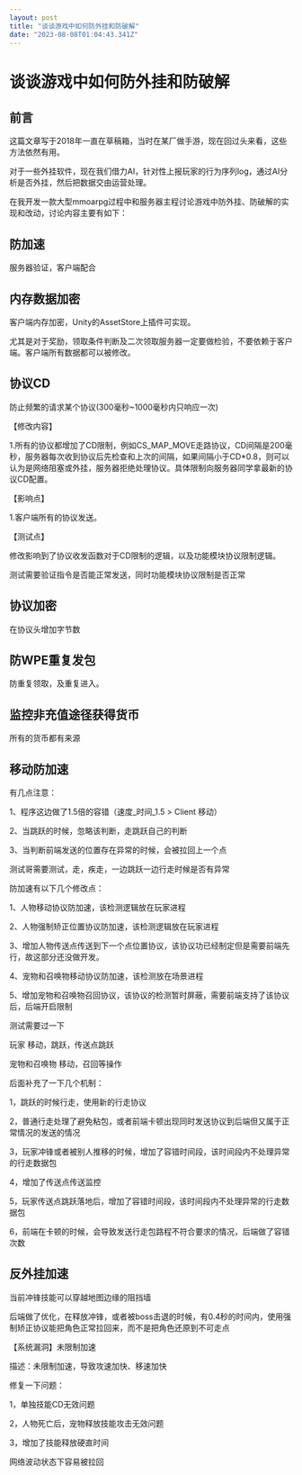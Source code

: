 ```yaml
---
layout: post
title: "谈谈游戏中如何防外挂和防破解"
date: "2023-08-08T01:04:43.341Z"
---
```

谈谈游戏中如何防外挂和防破解
==============

前言
--

这篇文章写于2018年一直在草稿箱，当时在某厂做手游，现在回过头来看，这些方法依然有用。

对于一些外挂软件，现在我们借力AI，针对性上报玩家的行为序列log，通过AI分析是否外挂，然后把数据交由运营处理。

  

在我开发一款大型mmoarpg过程中和服务器主程讨论游戏中防外挂、防破解的实现和改动，讨论内容主要有如下：

防加速
---

服务器验证，客户端配合

  

内存数据加密
------

客户端内存加密，Unity的AssetStore上插件可实现。

尤其是对于奖励，领取条件判断及二次领取服务器一定要做检验，不要依赖于客户端。客户端所有数据都可以被修改。

  

协议CD
----

防止频繁的请求某个协议(300毫秒~1000毫秒内只响应一次)

【修改内容】

1.所有的协议都增加了CD限制，例如CS\_MAP\_MOVE走路协议，CD间隔是200毫秒，服务器每次收到协议后先检查和上次的间隔，如果间隔小于CD\*0.8，则可以认为是网络阻塞或外挂，服务器拒绝处理协议。具体限制向服务器同学拿最新的协议CD配置。

【影响点】

1.客户端所有的协议发送。

【测试点】

修改影响到了协议收发函数对于CD限制的逻辑，以及功能模块协议限制逻辑。

测试需要验证指令是否能正常发送，同时功能模块协议限制是否正常

  

协议加密
----

在协议头增加字节数

  

防WPE重复发包
--------

防重复领取，及重复进入。

  

监控非充值途径获得货币
-----------

所有的货币都有来源

  

移动防加速
-----

有几点注意：

1、程序这边做了1.5倍的容错（速度_时间_1.5 > Client 移动）

2、当跳跃的时候，忽略该判断，走跳跃自己的判断

3、当判断前端发送的位置存在异常的时候，会被拉回上一个点

测试哥需要测试，走，疾走，一边跳跃一边行走时候是否有异常

防加速有以下几个修改点：

1、人物移动协议防加速，该检测逻辑放在玩家进程

2、人物强制矫正位置协议防加速，该检测逻辑放在玩家进程

3、增加人物传送点传送到下一个点位置协议，该协议功已经制定但是需要前端先行，故这部分还没做开发。

4、宠物和召唤物移动协议防加速，该检测放在场景进程

5、增加宠物和召唤物召回协议，该协议的检测暂时屏蔽，需要前端支持了该协议后，后端开启限制

测试需要过一下

玩家 移动，跳跃，传送点跳跃

宠物和召唤物 移动，召回等操作

后面补充了一下几个机制：

1，跳跃的时候行走，使用新的行走协议

2，普通行走处理了避免粘包，或者前端卡顿出现同时发送协议到后端但又属于正常情况的发送的情况

3，玩家冲锋或者被别人推移的时候，增加了容错时间段，该时间段内不处理异常的行走数据包

4，增加了传送点传送监控

5，玩家传送点跳跃落地后，增加了容错时间段，该时间段内不处理异常的行走数据包

6，前端在卡顿的时候，会导致发送行走包路程不符合要求的情况，后端做了容错次数

  

反外挂加速
-----

当前冲锋技能可以穿越地图边缘的阻挡墙

后端做了优化，在释放冲锋，或者被boss击退的时候，有0.4秒的时间内，使用强制矫正协议能把角色正常拉回来，而不是把角色还原到不可走点

【系统漏洞】未限制加速

描述：未限制加速，导致攻速加快、移速加快

修复一下问题：

1，单独技能CD无效问题

2，人物死亡后，宠物释放技能攻击无效问题

3，增加了技能释放硬直时间

网络波动状态下容易被拉回